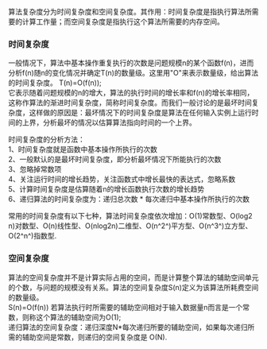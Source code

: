 算法复杂度分为时间复杂度和空间复杂度。其作用：时间复杂度是指执行算法所需要的计算工作量；而空间复杂度是指执行这个算法所需要的内存空间。

### 时间复杂度
一般情况下，算法中基本操作重复执行的次数是问题规模n的某个函数f(n)，进而分析f(n)随n的变化情况并确定T(n)的数量级。这里用"O"来表示数量级，给出算法的时间复杂度。 T(n)=O(f(n));  
它表示随着问题规模的n的增大，算法的执行时间的增长率和f(n)的增长率相同，这称作算法的渐进时间复杂度，简称时间复杂度。而我们一般讨论的是最坏时间复杂度，这样做的原因是：最坏情况下的时间复杂度是算法在任何输入实例上运行时间的上界，分析最坏的情况以估算算法指向时间的一个上界。

时间复杂度的分析方法：  
1、时间复杂度就是函数中基本操作所执行的次数  
2、一般默认的是最坏时间复杂度，即分析最坏情况下所能执行的次数  
3、忽略掉常数项  
4、关注运行时间的增长趋势，关注函数式中增长最快的表达式，忽略系数  
5、计算时间复杂度是估算随着n的增长函数执行次数的增长趋势  
6、递归算法的时间复杂度为：递归总次数 * 每次递归中基本操作所执行的次数  

常用的时间复杂度有以下七种，算法时间复杂度依次增加：O(1)常数型、O(log2 n)对数型、O(n)线性型、O(nlog2n)二维型、O(n^2^)平方型、O(n^3^)立方型、O(2^n^)指数型.

### 空间复杂度
算法的空间复杂度并不是计算实际占用的空间，而是计算整个算法的辅助空间单元的个数，与问题的规模没有关系。算法的空间复杂度S(n)定义为该算法所耗费空间的数量级。  
S(n)=O(f(n))  若算法执行时所需要的辅助空间相对于输入数据量n而言是一个常数，则称这个算法的辅助空间为O(1);   
递归算法的空间复杂度：递归深度N*每次递归所要的辅助空间，如果每次递归所需的辅助空间是常数，则递归的空间复杂度是 O(N).